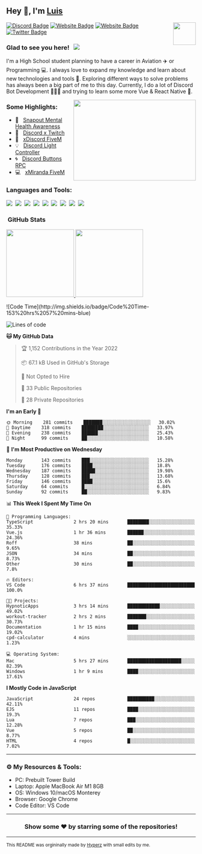 ## Hey 👋, I'm [Luis](https://hypnoticsiege.net/) 

<img align="right" height="60" width="60" alt="" src="https://hypnoticsiege.net/images/uploads/logo.png" />

[![Discord Badge](https://img.shields.io/badge/-Discord-000000?style=flat-square&logo=Discord&logoColor=white)](https://hypnoticsiege.net/discord)
[![Website Badge](https://img.shields.io/badge/Snowside-000000?style=flat-square&logo=snowpack&logoColor=blue)](https://hypnoticsiege.net/snowside)
[![Website Badge](https://img.shields.io/badge/Website-000000?style=flat-square&logo=google-chrome&logoColor=white)](https://hypnoticsiege.net/)
[![Twitter Badge](https://img.shields.io/badge/-Twitter-000000?style=flat-square&logo=Twitter&logoColor=blue)](https://twitter.com/hypnoticsiege)

### Glad to see you here! &nbsp; ![](https://komarev.com/ghpvc/?username=HypnoticSiege&label=Views&color=blue&style=plastic) 

I'm a High School student planning to have a career in Aviation ✈️ or Programming 💻. I always love to expand my knowledge and learn about new technologies and tools 🔨.  Exploring different ways to solve problems has always been a big part of me to this day. Currently, I do a lot of Discord Bot Development 👨🏻‍💻 and trying to learn some more Vue & React Native 👀.

<img align="right" height="215" width="325" alt="" src="https://cdn.dribbble.com/users/416610/screenshots/4801105/coding_desk_flat_vector_ui_ux_design_illustration_motion_animation_gif2.gif" />


### Some Highlights:

- 📌 &nbsp; [Snapout Mental Health Awareness](https://snapout.nl/)
- 🚀 &nbsp; [Discord x Twitch](https://github.com/HypnoticSiege/Discord-x-Twitch)
- 🏫 &nbsp; [xDiscord FiveM](https://github.com/HypnoticSiege/xDiscord)
- 💡 &nbsp; [Discord Light Controller](https://github.com/HypnoticSiege/discord-light-controller)
- 🌀 &nbsp; [Discord Buttons RPC](https://github.com/HypnoticSiege/Discord-Buttons-RPC)
- 💻 &nbsp; [xMiranda FiveM](https://github.com/HypnoticSiege/xMiranda)

### Languages and Tools:

![](https://img.shields.io/badge/JavaScript-000000?style=for-the-badge&logo=javascript&logoColor=yellow)&nbsp;
![](https://img.shields.io/badge/Node.js-000000?style=for-the-badge&logo=node.js&logoColor=green)&nbsp;
![](https://img.shields.io/badge/HTML5-000000?style=for-the-badge&logo=html5&logoColor=orange)&nbsp;
![](https://img.shields.io/badge/CSS3-000000?style=for-the-badge&logo=css3&logoColor=blue)&nbsp;
![](https://img.shields.io/badge/Typescript-000000?style=for-the-badge&logo=typescript&logoColor=blue)&nbsp;
![](https://img.shields.io/badge/Windows-000000?style=for-the-badge&logo=windows&logoColor=blue)&nbsp;
![](https://img.shields.io/badge/Linux-000000?style=for-the-badge&logo=linux&logoColor=orange)&nbsp;
![](https://img.shields.io/badge/Discord-000000?style=for-the-badge&logo=discord&logoColor=white)&nbsp;
![](https://img.shields.io/badge/GitHub-000000?style=for-the-badge&logo=github&logoColor=white)&nbsp;

### &nbsp;GitHub Stats

<p align="left">
<a href="https://github.com/HypnoticSiege">
  <img height="180em" src="https://github-readme-stats-eight-theta.vercel.app/api?username=HypnoticSiege&show_icons=true&theme=react&include_all_commits=true&count_private=true"/>
  <img height="180em" src="https://github-readme-stats-eight-theta.vercel.app/api/top-langs/?username=HypnoticSiege&layout=compact&langs_count=8&theme=react"/>
  </a>
</p>
<!--START_SECTION:waka-->
![Code Time](http://img.shields.io/badge/Code%20Time-153%20hrs%2057%20mins-blue)

![Lines of code](https://img.shields.io/badge/From%20Hello%20World%20I%27ve%20Written-194%20Thousand%20lines%20of%20code-blue)

**🐱 My GitHub Data** 

> 🏆 1,152 Contributions in the Year 2022
 > 
> 📦 67.1 kB Used in GitHub's Storage 
 > 
> 🚫 Not Opted to Hire
 > 
> 📜 33 Public Repositories 
 > 
> 🔑 28 Private Repositories  
 > 
**I'm an Early 🐤** 

```text
🌞 Morning    281 commits    ███████░░░░░░░░░░░░░░░░░░   30.02% 
🌆 Daytime    318 commits    ████████░░░░░░░░░░░░░░░░░   33.97% 
🌃 Evening    238 commits    ██████░░░░░░░░░░░░░░░░░░░   25.43% 
🌙 Night      99 commits     ██░░░░░░░░░░░░░░░░░░░░░░░   10.58%

```
📅 **I'm Most Productive on Wednesday** 

```text
Monday       143 commits    ███░░░░░░░░░░░░░░░░░░░░░░   15.28% 
Tuesday      176 commits    ████░░░░░░░░░░░░░░░░░░░░░   18.8% 
Wednesday    187 commits    █████░░░░░░░░░░░░░░░░░░░░   19.98% 
Thursday     128 commits    ███░░░░░░░░░░░░░░░░░░░░░░   13.68% 
Friday       146 commits    ████░░░░░░░░░░░░░░░░░░░░░   15.6% 
Saturday     64 commits     █░░░░░░░░░░░░░░░░░░░░░░░░   6.84% 
Sunday       92 commits     ██░░░░░░░░░░░░░░░░░░░░░░░   9.83%

```


📊 **This Week I Spent My Time On** 

```text
💬 Programming Languages: 
TypeScript               2 hrs 20 mins       ████████░░░░░░░░░░░░░░░░░   35.33% 
Vue.js                   1 hr 36 mins        ██████░░░░░░░░░░░░░░░░░░░   24.36% 
Roff                     38 mins             ██░░░░░░░░░░░░░░░░░░░░░░░   9.65% 
JSON                     34 mins             ██░░░░░░░░░░░░░░░░░░░░░░░   8.73% 
Other                    30 mins             ██░░░░░░░░░░░░░░░░░░░░░░░   7.8%

🔥 Editors: 
VS Code                  6 hrs 37 mins       █████████████████████████   100.0%

🐱‍💻 Projects: 
HypnoticApps             3 hrs 14 mins       ████████████░░░░░░░░░░░░░   49.02% 
workout-tracker          2 hrs 2 mins        ███████░░░░░░░░░░░░░░░░░░   30.73% 
Documentation            1 hr 15 mins        ████░░░░░░░░░░░░░░░░░░░░░   19.02% 
cpd-calculator           4 mins              ░░░░░░░░░░░░░░░░░░░░░░░░░   1.23%

💻 Operating System: 
Mac                      5 hrs 27 mins       ████████████████████░░░░░   82.39% 
Windows                  1 hr 9 mins         ████░░░░░░░░░░░░░░░░░░░░░   17.61%

```

**I Mostly Code in JavaScript** 

```text
JavaScript               24 repos            ██████████░░░░░░░░░░░░░░░   42.11% 
EJS                      11 repos            ████░░░░░░░░░░░░░░░░░░░░░   19.3% 
Lua                      7 repos             ███░░░░░░░░░░░░░░░░░░░░░░   12.28% 
Vue                      5 repos             ██░░░░░░░░░░░░░░░░░░░░░░░   8.77% 
HTML                     4 repos             █░░░░░░░░░░░░░░░░░░░░░░░░   7.02%

```



<!--END_SECTION:waka-->

---

### ⚙️ My Resources & Tools:

- PC: Prebuilt Tower Build
- Laptop: Apple MacBook Air M1 8GB
- OS: Windows 10/macOS Monterey
- Browser: Google Chrome
- Code Editor: VS Code

---

<h3 align=center>Show some ❤️ by starring some of the repositories!</h3>

---
<small>This README was orgininally made by <a href="https://hyperz.net/">Hyperz</a> with small edits by me.</small>

